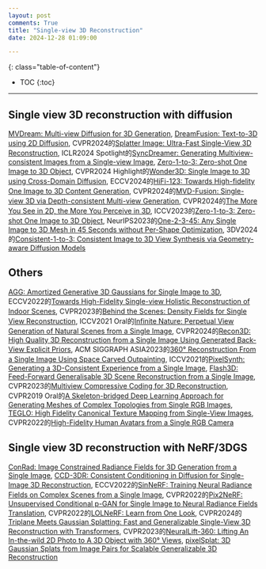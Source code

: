 ```yaml
---
layout: post
comments: True
title: "Single-view 3D Reconstruction"
date: 2024-12-28 01:09:00

---
```


<!--more-->

{: class="table-of-content"}
* TOC
{:toc}

---

## Single view 3D reconstruction with diffusion

[MVDream: Multi-view Diffusion for 3D Generation](https://mv-dream.github.io/), [DreamFusion: Text-to-3D using 2D Diffusion](https://github.com/ashawkey/stable-dreamfusion/tree/main), CVPR2024的[Splatter Image: Ultra-Fast Single-View
3D Reconstruction](https://szymanowiczs.github.io/splatter-image), ICLR2024 Spotlight的[SyncDreamer: Generating Multiview-consistent Images
from a Single-view Image](https://liuyuan-pal.github.io/SyncDreamer/), [Zero-1-to-3: Zero-shot One Image to 3D Object](https://zero123.cs.columbia.edu/), CVPR2024 Highlight的[Wonder3D: Single Image to 3D using Cross-Domain Diffusion](https://www.xxlong.site/Wonder3D/), ECCV2024的[HiFi-123: Towards High-fidelity One Image to 3D Content Generation](https://drexubery.github.io/HiFi-123/), CVPR2024的[MVD-Fusion: Single-view 3D via Depth-consistent Multi-view Generation](https://mvd-fusion.github.io/), CVPR2024的[The More You See in 2D, the More You Perceive in 3D](https://sap3d.github.io/), ICCV2023的[Zero-1-to-3: Zero-shot One Image to 3D Object](https://zero123.cs.columbia.edu/), NeurIPS2023的[One-2-3-45: Any Single Image to 3D Mesh in 45 Seconds without Per-Shape Optimization](https://one-2-3-45.github.io/), 3DV2024的[Consistent-1-to-3: Consistent Image to 3D View Synthesis via Geometry-aware Diffusion Models](https://jianglongye.com/consistent123/)


## Others

[AGG: Amortized Generative 3D Gaussians for Single Image to 3D](https://ir1d.github.io/AGG/), ECCV2022的[Towards High-Fidelity Single-view Holistic Reconstruction of Indoor Scenes](https://github.com/GAP-LAB-CUHK-SZ/InstPIFu?tab=readme-ov-file), CVPR2023的[Behind the Scenes: Density Fields for Single View Reconstruction](https://fwmb.github.io/bts/), ICCV2021 Oral的[Infinite Nature: Perpetual View Generation of Natural Scenes from a Single Image](https://infinite-nature.github.io/), CVPR2024的[Recon3D: High Quality 3D Reconstruction from a Single Image Using Generated Back-View Explicit Priors](https://openaccess.thecvf.com/content/CVPR2024W/NRI/papers/Chen_Recon3D_High_Quality_3D_Reconstruction_from_a_Single_Image_Using_CVPRW_2024_paper.pdf), ACM SIGGRAPH ASIA2023的[360° Reconstruction From a Single Image Using Space Carved Outpainting](https://cg.postech.ac.kr/research/POP3D/), ICCV2021的[PixelSynth: Generating a 3D-Consistent Experience from a Single Image](https://crockwell.github.io/pixelsynth/), [Flash3D: Feed-Forward Generalisable 3D Scene Reconstruction from a Single Image](https://www.robots.ox.ac.uk/~vgg/research/flash3d/), CVPR2023的[Multiview Compressive Coding for 3D Reconstruction](https://mcc3d.github.io/), CVPR2019 Oral的[A Skeleton-bridged Deep Learning Approach for Generating Meshes of Complex Topologies from Single RGB Images](https://github.com/Gorilla-Lab-SCUT/SkeletonBridgeRecon), [TEGLO: High Fidelity Canonical Texture Mapping from Single-View Images](https://teglo-nerf.github.io/), CVPR2022的[High-Fidelity Human Avatars from a Single RGB Camera](http://cic.tju.edu.cn/faculty/likun/projects/HF-Avatar/index.html)

## Single view 3D reconstruction with NeRF/3DGS

[ConRad: Image Constrained Radiance Fields for 3D Generation from a Single Image](https://arxiv.org/pdf/2311.05230), [CCD-3DR: Consistent Conditioning in Diffusion for Single-Image 3D Reconstruction](https://arxiv.org/pdf/2308.07837), ECCV2022的[SinNeRF: Training Neural Radiance Fields on Complex Scenes from a Single Image](https://vita-group.github.io/SinNeRF/), CVPR2022的[Pix2NeRF: Unsupervised Conditional p-GAN for Single Image to Neural Radiance Fields Translation](https://github.com/primecai/Pix2NeRF), CVPR2022的[LOLNeRF: Learn from One Look](https://ubc-vision.github.io/lolnerf/), CVPR2024的[Triplane Meets Gaussian Splatting: Fast and Generalizable Single-View 3D Reconstruction with Transformers](https://zouzx.github.io/TriplaneGaussian/), CVPR2023的[NeuralLift-360: Lifting An In-the-wild 2D Photo to A 3D Object with 360° Views](https://vita-group.github.io/NeuralLift-360/), [pixelSplat: 3D Gaussian Splats from Image Pairs for Scalable Generalizable 3D Reconstruction](https://davidcharatan.com/pixelsplat/)
